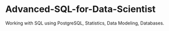 # Advanced-SQL-for-Data-Scientist
Working with SQL using PostgreSQL, Statistics, Data Modeling, Databases.
